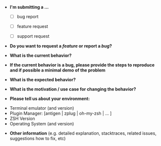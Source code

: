 * **I'm submitting a ...**
  - [ ] bug report
  - [ ] feature request
  - [ ] support request


* **Do you want to request a *feature* or report a *bug*?**



* **What is the current behavior?**



* **If the current behavior is a bug, please provide the steps to reproduce and if possible a minimal demo of the problem** 



* **What is the expected behavior?**



* **What is the motivation / use case for changing the behavior?**



* **Please tell us about your environment:**

- Terminal emulator (and version)
- Plugin Manager: [antigen | zplug | oh-my-zsh | ... ]
- ZSH Version
- Operating System (and version)



* **Other information** (e.g. detailed explanation, stacktraces, related issues, suggestions how to fix, etc)
